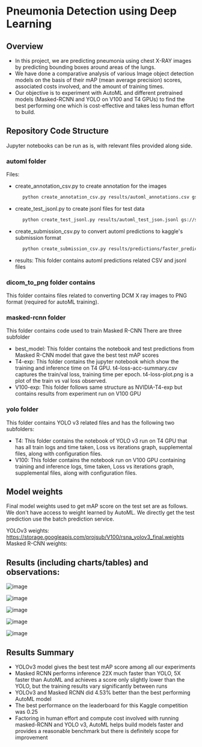 # Pneumonia Detection using Deep Learning

## Overview

- In this project, we are predicting pneumonia using chest X-RAY images by predicting bounding boxes around areas of the lungs. 
- We have done a comparative analysis of various Image object detection models on the basis of their mAP (mean average precision) scores, associated costs involved, and the amount of training times.
- Our objective is to experiment with AutoML and different pretrained models (Masked-RCNN and YOLO on V100 and T4 GPUs) to find the best performing one which is cost-effective and takes less human effort to build. 

## Repository Code Structure
Jupyter notebooks can be run as is, with relevant files provided along side.

### automl folder
Files:
- create_annotation_csv.py to create annotation for the images
```bash
      python create_annotation_csv.py results/automl_annotations.csv gs://sample_bucket/train_images/
```
- create_test_jsonl.py to create jsonl files for test data
```bash
      python create_test_jsonl.py results/automl_test_json.jsonl gs://sample_bucket/test_images/
```
- create_submission_csv.py to convert automl predictions to kaggle's submission format
```bash
      python create_submission_csv.py results/predictions/faster_prediction_model
```
- results: This folder contains automl predictions related CSV and jsonl files

### dicom_to_png folder contains
This folder contains files related to converting DCM X ray images to PNG format (required for autoML training).

### masked-rcnn folder
This folder contains code used to train Masked R-CNN There are three subfolder
- best_model: This folder contains the notebook and test predictions from Masked R-CNN model that gave the best test mAP scores
- T4-exp: This folder contains the jupyter notebook which show the training and inference time on T4 GPU. t4-loss-acc-summary.csv captures the train/val loss, training time per epoch. t4-loss-plot.png is a plot of the train vs val loss observed.
- V100-exp: This folder follows same structure as NVIDIA-T4-exp but contains results from experiment run on V100 GPU

### yolo folder
This folder contains YOLO v3 related files and has the following two subfolders:
- T4: This folder contains the notebook of YOLO v3 run on T4 GPU that has all train logs and time taken, Loss vs iterations graph, supplemental files, along with configuration files.
- V100: This folder contains the notebook run on V100 GPU containing training and inference logs, time taken, Loss vs iterations graph, supplemental files, along with configuration files.

## Model weights
Final model weights used to get mAP score on the test set are as follows. We don't have access to weight learned by AutoML. We directly get the test prediction use the batch prediction service.

YOLOv3 weights: https://storage.googleapis.com/projsub/V100/rsna_yolov3_final.weights <br>
Masked R-CNN weights:


## Results (including charts/tables) and observations:


![image](https://user-images.githubusercontent.com/76259177/208492672-7f0d4dd5-7055-4d4f-87c6-fb806603a5f8.png)

![image](https://user-images.githubusercontent.com/76259177/208493396-864dad8c-814c-4908-b8dd-56088e45a5c2.png)

![image](https://user-images.githubusercontent.com/76259177/208493732-b3ab1f59-bf19-430c-884d-ecd6b3c2ac86.png)

![image](https://user-images.githubusercontent.com/76259177/208494076-806f8c94-90ed-47e0-bd2a-dc87ded58484.png)

![image](https://user-images.githubusercontent.com/76259177/208494261-398fea5c-84f8-48b5-9293-fcb0b9e3879c.png)


## Results Summary

- YOLOv3 model gives the best test mAP score among all our experiments
- Masked RCNN performs inference 22X much faster than YOLO, 5X faster than AutoML and achieves a score only slightly lower than the YOLO, but the training results vary significantly between runs
- YOLOv3 and Masked RCNN did 4.53% better than the best performing AutoML model
- The best performance on the leaderboard for this Kaggle competition was 0.25
- Factoring in human effort and compute cost involved with running masked-RCNN and YOLO v3, AutoML helps build models faster and provides a reasonable benchmark but there is definitely scope for improvement




